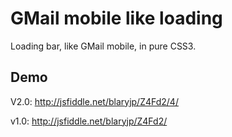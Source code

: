 GMail mobile like loading
=========================

Loading bar, like GMail mobile, in pure CSS3.

Demo
----

V2.0: http://jsfiddle.net/blaryjp/Z4Fd2/4/

v1.0: http://jsfiddle.net/blaryjp/Z4Fd2/
